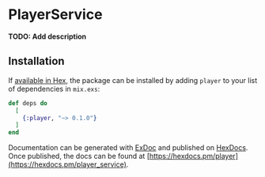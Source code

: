 # PlayerService

**TODO: Add description**

## Installation

If [available in Hex](https://hex.pm/docs/publish), the package can be installed
by adding `player` to your list of dependencies in `mix.exs`:

```elixir
def deps do
  [
    {:player, "~> 0.1.0"}
  ]
end
```

Documentation can be generated with [ExDoc](https://github.com/elixir-lang/ex_doc)
and published on [HexDocs](https://hexdocs.pm). Once published, the docs can
be found at [https://hexdocs.pm/player](https://hexdocs.pm/player_service).

